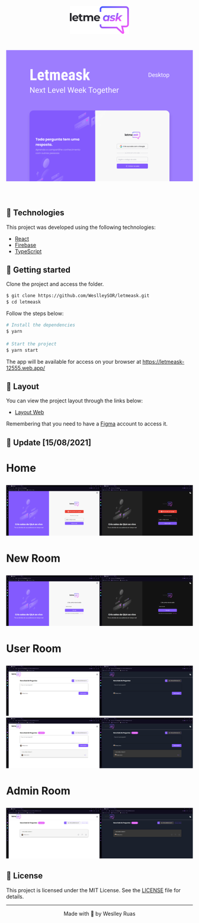 <p align="center">
  <img alt="Letmeask" src=".github/logo.svg" width="160px">
</p>

<h1 align="center">
    <img alt="Letmeask" title="Letmeask" src=".github/cover.svg" />
</h1>

<br>

## 🧪 Technologies

This project was developed using the following technologies:

- [React](https://reactjs.org)
- [Firebase](https://firebase.google.com/)
- [TypeScript](https://www.typescriptlang.org/)

## 🚀 Getting started

Clone the project and access the folder.

```bash
$ git clone https://github.com/WeslleySOR/letmeask.git
$ cd letmeask
```

Follow the steps below:
```bash
# Install the dependencies
$ yarn

# Start the project
$ yarn start
```
The app will be available for access on your browser at https://letmeask-12555.web.app/

## 🔖 Layout

You can view the project layout through the links below:

- [Layout Web](https://www.figma.com/file/u0BQK8rCf2KgzcukdRRCWh/Letmeask/duplicate) 

Remembering that you need to have a [Figma](http://figma.com/) account to access it.

## 📝 Update [15/08/2021]

<h1>Home</h1>
<h2 align="center">
    <img alt="Letmeask" title="Home" src=".github/Home.jpg" />
</h2>
<h1>New Room</h1>
<h2 align="center">
    <img alt="Letmeask" title="newRoom" src=".github/newRoom.jpg" />
</h2>
<h1>User Room</h1>
<h2 align="center">
    <img alt="Letmeask" title="userRoom" src=".github/useRoom.jpg" />
    <img alt="Letmeask" title="userRoomWQuestion" src=".github/useRoomWQuestion.jpg" />
</h2>
<h1>Admin Room</h1>
<h2 align="center">
    <img alt="Letmeask" title="adminRoom" src=".github/adminRoom.jpg" />
</h2>

## 📝 License

This project is licensed under the MIT License. See the [LICENSE](LICENSE) file for details.


---

<p align="center">Made with 💜 by Weslley Ruas</p>
